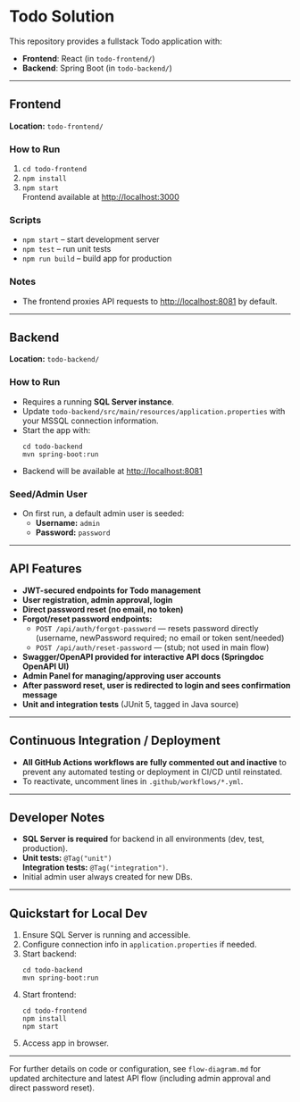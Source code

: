 # Todo Solution

This repository provides a fullstack Todo application with:

- **Frontend**: React (in `todo-frontend/`)
- **Backend**: Spring Boot (in `todo-backend/`)

---

## Frontend

**Location:** `todo-frontend/`

### How to Run

1. `cd todo-frontend`
2. `npm install`
3. `npm start`  
   Frontend available at [http://localhost:3000](http://localhost:3000)

### Scripts

- `npm start` – start development server
- `npm test` – run unit tests
- `npm run build` – build app for production

### Notes

- The frontend proxies API requests to [http://localhost:8081](http://localhost:8081) by default.

---

## Backend

**Location:** `todo-backend/`

### How to Run

- Requires a running **SQL Server instance**.
- Update `todo-backend/src/main/resources/application.properties` with your MSSQL connection information.
- Start the app with:
  ```
  cd todo-backend
  mvn spring-boot:run
  ```
- Backend will be available at [http://localhost:8081](http://localhost:8081)

### Seed/Admin User

- On first run, a default admin user is seeded:
  - **Username:** `admin`
  - **Password:** `password`

---

## API Features

- **JWT-secured endpoints for Todo management**
- **User registration, admin approval, login**
- **Direct password reset (no email, no token)**
- **Forgot/reset password endpoints:**
  - `POST /api/auth/forgot-password` — resets password directly (username, newPassword required; no email or token sent/needed)
  - `POST /api/auth/reset-password` — (stub; not used in main flow)
- **Swagger/OpenAPI provided for interactive API docs (Springdoc OpenAPI UI)**
- **Admin Panel for managing/approving user accounts**
- **After password reset, user is redirected to login and sees confirmation message**
- **Unit and integration tests** (JUnit 5, tagged in Java source)

---


## Continuous Integration / Deployment

- **All GitHub Actions workflows are fully commented out and inactive** to prevent any automated testing or deployment in CI/CD until reinstated.
- To reactivate, uncomment lines in `.github/workflows/*.yml`.

---

## Developer Notes

- **SQL Server is required** for backend in all environments (dev, test, production).
- **Unit tests:** `@Tag("unit")`  
  **Integration tests:** `@Tag("integration")`.
- Initial admin user always created for new DBs.

---

## Quickstart for Local Dev

1. Ensure SQL Server is running and accessible.
2. Configure connection info in `application.properties` if needed.
3. Start backend:
   ```
   cd todo-backend
   mvn spring-boot:run
   ```
4. Start frontend:
   ```
   cd todo-frontend
   npm install
   npm start
   ```
5. Access app in browser.

---

For further details on code or configuration, see `flow-diagram.md` for updated architecture and latest API flow (including admin approval and direct password reset).
